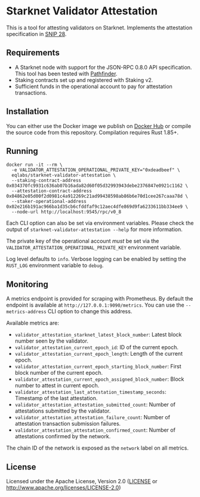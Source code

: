 # Starknet Validator Attestation

This is a tool for attesting validators on Starknet. Implements the attestation specification in [SNIP 28](https://community.starknet.io/t/snip-28-staking-v2-proposal/115250).


## Requirements

- A Starknet node with support for the JSON-RPC 0.8.0 API specification. This tool has been tested with [Pathfinder](https://github.com/eqlabs/pathfinder).
- Staking contracts set up and registered with Staking v2.
- Sufficient funds in the operational account to pay for attestation transactions.


## Installation

You can either use the Docker image we publish on [Docker Hub](https://hub.docker.com/r/eqlabs/starknet-validator-attestation) or compile the source code from this repository. Compilation requires Rust 1.85+.


## Running

```shell
docker run -it --rm \
  -e VALIDATOR_ATTESTATION_OPERATIONAL_PRIVATE_KEY="0xdeadbeef" \
  eqlabs/starknet-validator-attestation \
  --staking-contract-address 0x034370fc9931c636ab07b16ada82d60f05d32993943debe2376847e0921c1162 \
  --attestation-contract-address 0x04862e05d00f2d0981c4a912269c21ad99438598ab86b6e70d1cee267caaa78d \
  --staker-operational-address 0x02e216b191ac966ba1d35cb6cfddfaf9c12aec4dfe869d9fa6233611bb334ee9 \
  --node-url http://localhost:9545/rpc/v0_8
```

Each CLI option can also be set via environment variables. Please check the output of `starknet-validator-attestation --help` for more information.

The private key of the operational account _must_ be set via the `VALIDATOR_ATTESTATION_OPERATIONAL_PRIVATE_KEY` environment variable.

Log level defaults to `info`. Verbose logging can be enabled by setting the `RUST_LOG` environment variable to `debug`.


## Monitoring

A metrics endpoint is provided for scraping with Prometheus. By default the endpoint is available at `http://127.0.0.1:9090/metrics`. You can use the `--metrics-address` CLI option to change this address.

Available metrics are:

- `validator_attestation_starknet_latest_block_number`: Latest block number seen by the validator.
- `validator_attestation_current_epoch_id`: ID of the current epoch.
- `validator_attestation_current_epoch_length`: Length of the current epoch.
- `validator_attestation_current_epoch_starting_block_number`: First block number of the current epoch.
- `validator_attestation_current_epoch_assigned_block_number`: Block number to attest in current epoch.
- `validator_attestation_last_attestation_timestamp_seconds`: Timestamp of the last attestation.
- `validator_attestation_attestation_submitted_count`: Number of attestations submitted by the validator.
- `validator_attestation_attestation_failure_count`: Number of attestation transaction submission failures.
- `validator_attestation_attestation_confirmed_count`: Number of attestations confirmed by the network.

The chain ID of the network is exposed as the `network` label on all metrics.


## License

Licensed under the Apache License, Version 2.0 ([LICENSE](LICENSE) or http://www.apache.org/licenses/LICENSE-2.0)
